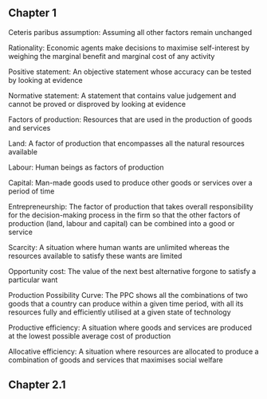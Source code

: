 
## Chapter 1

Ceteris paribus assumption: Assuming all other factors remain unchanged

Rationality: Economic agents make decisions to maximise self-interest by weighing the marginal benefit and marginal cost of any activity

Positive statement: An objective statement whose accuracy can be tested by looking at evidence

Normative statement: A statement that contains value judgement and cannot be proved or disproved by looking at evidence

Factors of production: Resources that are used in the production of goods and services

Land: A factor of production that encompasses all the natural resources available

Labour: Human beings as factors of production

Capital: Man-made goods used to produce other goods or services over a period of time

Entrepreneurship: The factor of production that takes overall responsibility for the decision-making process in the firm so that the other factors of production (land, labour and capital) can be combined into a good or service

Scarcity: A situation where human wants are unlimited whereas the resources available to satisfy these wants are limited

Opportunity cost: The value of the next best alternative forgone to satisfy a particular want

Production Possibility Curve: The PPC shows all the combinations of two goods that a country can produce within a given time period, with all its resources fully and efficiently utilised at a given state of technology

Productive efficiency: A situation where goods and services are produced at the lowest possible average cost of production

Allocative efficiency: A situation where resources are allocated to produce a combination of goods and services that maximises social welfare

## Chapter 2.1

